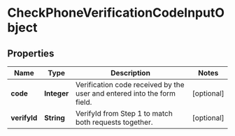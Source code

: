 
# CheckPhoneVerificationCodeInputObject

## Properties
Name | Type | Description | Notes
------------ | ------------- | ------------- | -------------
**code** | **Integer** | Verification code received by the user and entered into the form field. |  [optional]
**verifyId** | **String** | VerifyId from Step 1 to match both requests together. |  [optional]



